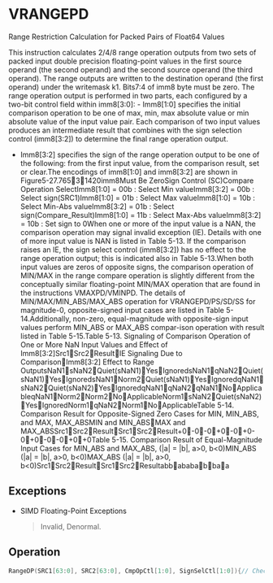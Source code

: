 # VRANGEPD

Range Restriction Calculation for Packed Pairs of Float64 Values

This instruction calculates 2/4/8 range operation outputs from two sets of packed input double precision floating-point values in the first source operand (the second operand) and the second source operand (the third operand).
The range outputs are written to the destination operand (the first operand) under the writemask k1.
Bits7:4 of imm8 byte must be zero.
The range operation output is performed in two parts, each configured by a two-bit control field within imm8[3:0]: - Imm8[1:0] specifies the initial comparison operation to be one of max, min, max absolute value or min absolute value of the input value pair.
Each comparison of two input values produces an intermediate result that combines with the sign selection control (imm8[3:2]) to determine the final range operation output.
- Imm8[3:2] specifies the sign of the range operation output to be one of the following: from the first input value, from the comparison result, set or clear.The encodings of imm8[1:0] and imm8[3:2] are shown in Figure5-27.76531420imm8Must Be ZeroSign Control (SC)Compare Operation SelectImm8[1:0] = 00b : Select Min valueImm8[3:2] = 00b : Select sign(SRC1)Imm8[1:0] = 01b : Select Max valueImm8[1:0] = 10b : Select Min-Abs valueImm8[3:2] = 01b : Select sign(Compare_Result)Imm8[1:0] = 11b : Select Max-Abs valueImm8[3:2] = 10b : Set sign to 0When one or more of the input value is a NAN, the comparison operation may signal invalid exception (IE).
Details with one of more input value is NAN is listed in Table 5-13.
If the comparison raises an IE, the sign select control (imm8[3:2]) has no effect to the range operation output; this is indicated also in Table 5-13.When both input values are zeros of opposite signs, the comparison operation of MIN/MAX in the range compare operation is slightly different from the conceptually similar floating-point MIN/MAX operation that are found in the instructions VMAXPD/VMINPD.
The details of MIN/MAX/MIN_ABS/MAX_ABS operation for VRANGEPD/PS/SD/SS for magnitude-0, opposite-signed input cases are listed in Table 5-14.Additionally, non-zero, equal-magnitude with opposite-sign input values perform MIN_ABS or MAX_ABS compar-ison operation with result listed in Table 5-15.Table 5-13.
Signaling of Comparison Operation of One or More NaN Input Values and Effect of Imm8[3:2]Src1Src2ResultIE Signaling Due to ComparisonImm8[3:2] Effect to Range OutputsNaN1sNaN2Quiet(sNaN1)YesIgnoredsNaN1qNaN2Quiet(sNaN1)YesIgnoredsNaN1Norm2Quiet(sNaN1)YesIgnoredqNaN1sNaN2Quiet(sNaN2)YesIgnoredqNaN1qNaN2qNaN1NoApplicableqNaN1Norm2Norm2NoApplicableNorm1sNaN2Quiet(sNaN2)YesIgnoredNorm1qNaN2Norm1NoApplicableTable 5-14.
Comparison Result for Opposite-Signed Zero Cases for MIN, MIN_ABS, and MAX, MAX_ABSMIN and MIN_ABSMAX and MAX_ABSSrc1Src2ResultSrc1Src2Result+0-0-0+0-0+0-0+0-0-0+0+0Table 5-15.
Comparison Result of Equal-Magnitude Input Cases for MIN_ABS and MAX_ABS, (|a| = |b|, a>0, b<0)MIN_ABS (|a| = |b|, a>0, b<0)MAX_ABS (|a| = |b|, a>0, b<0)Src1Src2ResultSrc1Src2Resultabbabababbaa

## Exceptions

- SIMD Floating-Point Exceptions
  > Invalid, Denormal.

## Operation

```C
RangeDP(SRC1[63:0], SRC2[63:0], CmpOpCtl[1:0], SignSelCtl[1:0]){// Check if SNAN and report IE, see also Table 5-13IF (SRC1 = SNAN) THEN RETURN (QNAN(SRC1), set IE);IF (SRC2 = SNAN) THEN RETURN (QNAN(SRC2), set IE);Src1.exp := SRC1[62:52];Src1.fraction := SRC1[51:0];IF ((Src1.exp = 0 ) and (Src1.fraction != 0)) THEN// Src1 is a denormal numberIF DAZ THEN Src1.fraction := 0;Src2.exp := SRC2[62:52];Src2.fraction := SRC2[51:0];IF ((Src2.exp = 0) and (Src2.fraction !=0 )) THEN// Src2 is a denormal numberIF DAZ THEN Src2.fraction := 0;ELSE IF (SRC1 <> QNAN) Set DE; FI;FI;IF (SRC2 = QNAN) THEN{TMP[63:0] := SRC1[63:0]}ELSE IF(SRC1 = QNAN) THEN{TMP[63:0] := SRC2[63:0]}ELSE IF (Both SRC1, SRC2 are magnitude-0 and opposite-signed) TMP[63:0] := from Table 5-14ELSE IF (Both SRC1, SRC2 are magnitude-equal and opposite-signed and CmpOpCtl[1:0] > 01) TMP[63:0] := from Table 5-15ELSE Case(CmpOpCtl[1:0])00: TMP[63:0] := (SRC1[63:0]  " SRC2[63:0]) ? SRC1[63:0] : SRC2[63:0];01: TMP[63:0] := (SRC1[63:0]  " SRC2[63:0]) ? SRC2[63:0] : SRC1[63:0];10: TMP[63:0] := (ABS(SRC1[63:0])  " ABS(SRC2[63:0])) ? SRC1[63:0] : SRC2[63:0];11: TMP[63:0] := (ABS(SRC1[63:0])  " ABS(SRC2[63:0])) ? SRC2[63:0] : SRC1[63:0];ESAC;FI;Case(SignSelCtl[1:0])00: dest := (SRC1[63] << 63) OR (TMP[62:0]);// Preserve Src1 sign bit01: dest := TMP[63:0];// Preserve sign of compare result10: dest := (0 << 63) OR (TMP[62:0]);// Zero out sign bit11: dest := (1 << 63) OR (TMP[62:0]);// Set the sign bitESAC;RETURN dest[63:0];}CmpOpCtl[1:0]= imm8[1:0];SignSelCtl[1:0]=imm8[3:2];VRANGEPD (EVEX encoded versions) (KL, VL) = (2, 128), (4, 256), (8, 512)FOR j := 0 TO KL-1i := j * 64IF k1[j] OR *no writemask* THENIF (EVEX.b == 1) AND (SRC2 *is memory*)THEN DEST[i+63:i] := RangeDP (SRC1[i+63:i], SRC2[63:0], CmpOpCtl[1:0], SignSelCtl[1:0]);ELSE DEST[i+63:i] := RangeDP (SRC1[i+63:i], SRC2[i+63:i], CmpOpCtl[1:0], SignSelCtl[1:0]);FI;ELSE IF *merging-masking*; merging-maskingTHEN *DEST[i+63:i] remains unchanged*ELSE ; zeroing-maskingDEST[i+63:i] = 0FI;FI;ENDFOR;DEST[MAXVL-1:VL] := 0The following example describes a common usage of this instruction for checking VRANGEPD zmm_dst, zmm_src, zmm_1023, 02h;Where:zmm_dst is the destination operand.zmm_src is the input operand to compare against ±1023 (this is SRC1).zmm_1023 is the reference operand, contains the value of 1023 (and this is SRC2).IMM=02(imm8[1:0]='10) selects the Min Absolute value operation with selection of SRC1.sign.In case |zmm_src| < 1023 (i.e., SRC1 is smaller than 1023 in magnitude), then its value will be written intozmm_dst. Otherwise, the value stored in zmm_dst will get the value of 1023 (received on zmm_1023, which isSRC2).However, the sign control (imm8[3:2]='00) instructs to select the sign of SRC1 received from zmm_src. So, evenin the case of |zmm_src|   -  1023, the selected sign of SRC1 is kept. Thus, if zmm_src < -1023, the result of VRANGEPD will be the minimal value of -1023 while if zmm_src > +1023,the result of VRANGE will be the maximal value of +1023.Intel C/C++ Compiler Intrinsic EquivalentVRANGEPD __m512d _mm512_range_pd ( __m512d a, __m512d b, int imm);VRANGEPD __m512d _mm512_range_round_pd ( __m512d a, __m512d b, int imm, int sae);VRANGEPD __m512d _mm512_mask_range_pd (__m512 ds, __mmask8 k, __m512d a, __m512d b, int imm);VRANGEPD __m512d _mm512_mask_range_round_pd (__m512d s, __mmask8 k, __m512d a, __m512d b, int imm, int sae);VRANGEPD __m512d _mm512_maskz_range_pd ( __mmask8 k, __m512d a, __m512d b, int imm);VRANGEPD __m512d _mm512_maskz_range_round_pd ( __mmask8 k, __m512d a, __m512d b, int imm, int sae);VRANGEPD __m256d _mm256_range_pd ( __m256d a, __m256d b, int imm);VRANGEPD __m256d _mm256_mask_range_pd (__m256d s, __mmask8 k, __m256d a, __m256d b, int imm);VRANGEPD __m256d _mm256_maskz_range_pd ( __mmask8 k, __m256d a, __m256d b, int imm);VRANGEPD __m128d _mm_range_pd ( __m128 a, __m128d b, int imm);VRANGEPD __m128d _mm_mask_range_pd (__m128 s, __mmask8 k, __m128d a, __m128d b, int imm);VRANGEPD __m128d _mm_maskz_range_pd ( __mmask8 k, __m128d a, __m128d b, int imm);
```
